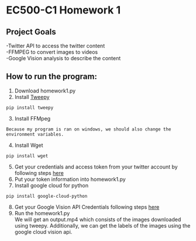 # EC500-C1 Homework 1

## Project Goals
-Twitter API to access the twitter content</br  >
-FFMPEG to convert images to videos</br  >
-Google Vision analysis to describe the content</br  >

## How to run the program:
1. Download homework1.py
2. Install [Tweepy](https://github.com/tweepy/tweepy)
```
pip install tweepy
```
3. Install FFMpeg
```
Because my program is ran on windows, we should also change the environment variables.
```
4. Install Wget
```
pip install wget
```
5. Get your credentials and access token from your twitter account by following steps [here](https://www.slickremix.com/docs/how-to-get-api-keys-and-tokens-for-twitter/)
6. Put your token information into homework1.py
7. Install google cloud for python
```
pip install google-cloud-python
```
8. Get your Google Vision API Credentials following steps [here](https://cloud.google.com/vision/docs/auth)
9. Run the homework1.py <br />
We will get an output.mp4 which consists of the images downloaded using tweepy.
Additionally, we can get the labels of the images using the google cloud vision api.

